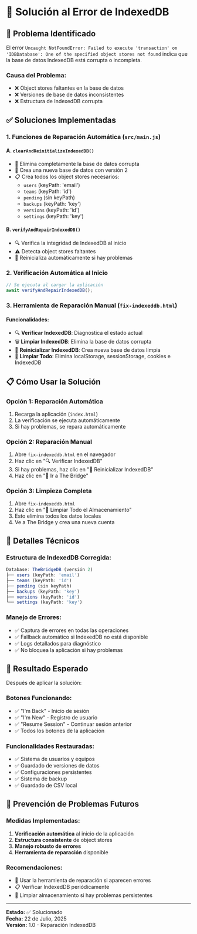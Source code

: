 # 🔧 Solución al Error de IndexedDB

## 🚨 **Problema Identificado**

El error `Uncaught NotFoundError: Failed to execute 'transaction' on 'IDBDatabase': One of the specified object stores not found` indica que la base de datos IndexedDB está corrupta o incompleta.

### **Causa del Problema:**
- ❌ Object stores faltantes en la base de datos
- ❌ Versiones de base de datos inconsistentes
- ❌ Estructura de IndexedDB corrupta

## ✅ **Soluciones Implementadas**

### 1. **Funciones de Reparación Automática** (`src/main.js`)

#### A. `clearAndReinitializeIndexedDB()`
- 🧹 Elimina completamente la base de datos corrupta
- 🔄 Crea una nueva base de datos con versión 2
- 📋 Crea todos los object stores necesarios:
  - `users` (keyPath: 'email')
  - `teams` (keyPath: 'id')
  - `pending` (sin keyPath)
  - `backups` (keyPath: 'key')
  - `versions` (keyPath: 'id')
  - `settings` (keyPath: 'key')

#### B. `verifyAndRepairIndexedDB()`
- 🔍 Verifica la integridad de IndexedDB al inicio
- ⚠️ Detecta object stores faltantes
- 🔄 Reinicializa automáticamente si hay problemas

### 2. **Verificación Automática al Inicio**
```javascript
// Se ejecuta al cargar la aplicación
await verifyAndRepairIndexedDB();
```

### 3. **Herramienta de Reparación Manual** (`fix-indexeddb.html`)

#### Funcionalidades:
- 🔍 **Verificar IndexedDB**: Diagnostica el estado actual
- 🗑️ **Limpiar IndexedDB**: Elimina la base de datos corrupta
- 🔄 **Reinicializar IndexedDB**: Crea nueva base de datos limpia
- 🧹 **Limpiar Todo**: Elimina localStorage, sessionStorage, cookies e IndexedDB

## 📋 **Cómo Usar la Solución**

### **Opción 1: Reparación Automática**
1. Recarga la aplicación (`index.html`)
2. La verificación se ejecuta automáticamente
3. Si hay problemas, se repara automáticamente

### **Opción 2: Reparación Manual**
1. Abre `fix-indexeddb.html` en el navegador
2. Haz clic en "🔍 Verificar IndexedDB"
3. Si hay problemas, haz clic en "🔄 Reinicializar IndexedDB"
4. Haz clic en "🚀 Ir a The Bridge"

### **Opción 3: Limpieza Completa**
1. Abre `fix-indexeddb.html`
2. Haz clic en "🧹 Limpiar Todo el Almacenamiento"
3. Esto elimina todos los datos locales
4. Ve a The Bridge y crea una nueva cuenta

## 🔧 **Detalles Técnicos**

### **Estructura de IndexedDB Corregida:**
```javascript
Database: TheBridgeDB (versión 2)
├── users (keyPath: 'email')
├── teams (keyPath: 'id')
├── pending (sin keyPath)
├── backups (keyPath: 'key')
├── versions (keyPath: 'id')
└── settings (keyPath: 'key')
```

### **Manejo de Errores:**
- ✅ Captura de errores en todas las operaciones
- ✅ Fallback automático si IndexedDB no está disponible
- ✅ Logs detallados para diagnóstico
- ✅ No bloquea la aplicación si hay problemas

## 🎯 **Resultado Esperado**

Después de aplicar la solución:

### **Botones Funcionando:**
- ✅ "I'm Back" - Inicio de sesión
- ✅ "I'm New" - Registro de usuario
- ✅ "Resume Session" - Continuar sesión anterior
- ✅ Todos los botones de la aplicación

### **Funcionalidades Restauradas:**
- ✅ Sistema de usuarios y equipos
- ✅ Guardado de versiones de datos
- ✅ Configuraciones persistentes
- ✅ Sistema de backup
- ✅ Guardado de CSV local

## 🚨 **Prevención de Problemas Futuros**

### **Medidas Implementadas:**
1. **Verificación automática** al inicio de la aplicación
2. **Estructura consistente** de object stores
3. **Manejo robusto de errores**
4. **Herramienta de reparación** disponible

### **Recomendaciones:**
- 🔄 Usar la herramienta de reparación si aparecen errores
- 📋 Verificar IndexedDB periódicamente
- 🧹 Limpiar almacenamiento si hay problemas persistentes

---

**Estado:** ✅ Solucionado  
**Fecha:** 22 de Julio, 2025  
**Versión:** 1.0 - Reparación IndexedDB 